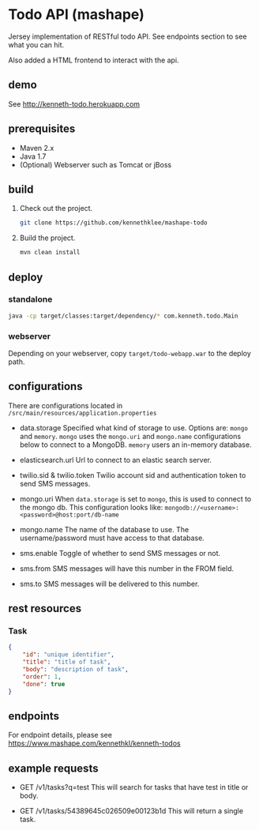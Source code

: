 Todo API (mashape)
==================

Jersey implementation of RESTful todo API. See endpoints section to see what you can hit.

Also added a HTML frontend to interact with the api.

demo
----
See http://kenneth-todo.herokuapp.com


prerequisites
-------------
* Maven 2.x
* Java 1.7
* (Optional) Webserver such as Tomcat or jBoss


build
-----

1. Check out the project.
   ```bash
   git clone https://github.com/kennethklee/mashape-todo
   ```

2. Build the project.
   ```bash
   mvn clean install
   ```


deploy
------

### standalone
```bash
java -cp target/classes:target/dependency/* com.kenneth.todo.Main
```

### webserver
Depending on your webserver, copy `target/todo-webapp.war` to the deploy path.


configurations
--------------
There are configurations located in `/src/main/resources/application.properties`

* data.storage
  Specified what kind of storage to use. Options are: `mongo` and `memory`.
  `mongo` uses the `mongo.uri` and `mongo.name` configurations below to connect to a MongoDB.
  `memory` users an in-memory database.

* elasticsearch.url
  Url to connect to an elastic search server.

* twilio.sid & twilio.token
  Twilio account sid and authentication token to send SMS messages.

* mongo.uri
  When `data.storage` is set to `mongo`, this is used to connect to the mongo db. This configuration looks like: `mongodb://<username>:<password>@host:port/db-name`
* mongo.name
  The name of the database to use. The username/password must have access to that database.

* sms.enable
  Toggle of whether to send SMS messages or not.

* sms.from
  SMS messages will have this number in the FROM field.

* sms.to
  SMS messages will be delivered to this number.


rest resources
--------------

### Task
```json
{
	"id": "unique identifier",
	"title": "title of task",
	"body": "description of task",
	"order": 1,
	"done": true
}
```


endpoints
---------

For endpoint details, please see https://www.mashape.com/kennethkl/kenneth-todos


example requests
----------------

* GET /v1/tasks?q=test
  This will search for tasks that have test in title or body.

* GET /v1/tasks/54389645c026509e00123b1d
  This will return a single task.

